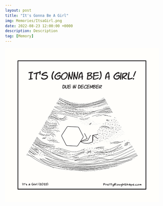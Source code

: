 ```yaml
---
layout: post
title: "It's Gonna Be A Girl"
img: Memories/ItsaGirl.png
date: 2022-08-23 12:00:00 +0000
description: Description
tag: [Memory]
---
```


![](../assets/img/Memories/ItsaGirl.png)

